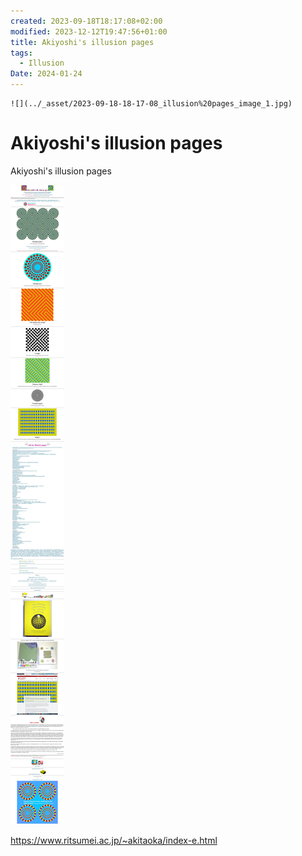 ```yaml
---
created: 2023-09-18T18:17:08+02:00
modified: 2023-12-12T19:47:56+01:00
title: Akiyoshi's illusion pages
tags:
  - Illusion
Date: 2024-01-24
---
```

	![](../_asset/2023-09-18-18-17-08_illusion%20pages_image_1.jpg)
# Akiyoshi's illusion pages

Akiyoshi's illusion pages 

![](../_asset/2023-09-18-18-17-08_illusion%20pages_image_1.jpg)

<https://www.ritsumei.ac.jp/~akitaoka/index-e.html>
